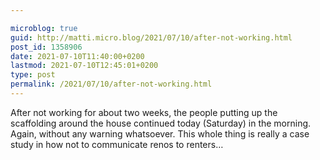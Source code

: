 ```yaml
---

microblog: true
guid: http://matti.micro.blog/2021/07/10/after-not-working.html
post_id: 1358906
date: 2021-07-10T11:40:00+0200
lastmod: 2021-07-10T12:45:01+0200
type: post
permalink: /2021/07/10/after-not-working.html
---
```

After not working for about two weeks, the people putting up the scaffolding around the house continued today (Saturday) in the morning. Again, without any warning whatsoever. This whole thing is really a case study in how not to communicate renos to renters…
